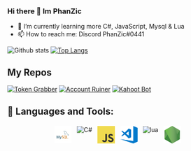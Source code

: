 ### Hi there 👋 Im PhanZic

- 🌱 I’m currently learning more C#, JavaScript, Mysql & Lua
- 📫 How to reach me: Discord PhanZic#0441

![Github stats](https://github-readme-stats.vercel.app/api?username=PhanZic&theme=tokyonight&show_icons=true&count_private=true)
[![Top Langs](https://github-readme-stats.vercel.app/api/top-langs/?username=PhanZic&theme=tokyonight&layout=compact)](https://github.com/PhanZic/github-readme-stats)

## My Repos 
[![Token Grabber](https://github-readme-stats.vercel.app/api/pin/?username=PhanZic&repo=Discord-Token-Grabber&show_owner=true&theme=tokyonight)](https://github.com/PhanZic/Discord-Token-Grabber)
[![Account Ruiner](https://github-readme-stats.vercel.app/api/pin/?username=PhanZic&repo=Account-Ruiner&show_owner=true&theme=tokyonight)](https://github.com/PhanZic/Account-Ruiner) 
[![Kahoot Bot](https://github-readme-stats.vercel.app/api/pin/?username=PhanZic&repo=Kahoot-Bot&show_owner=true&theme=tokyonight)](https://github.com/PhanZic/Kahoot-Bot)


## 🧰 Languages and Tools:
<p align="center">
<img src="https://raw.githubusercontent.com/github/explore/80688e429a7d4ef2fca1e82350fe8e3517d3494d/topics/mysql/mysql.png" alt="mysql" height="40" style="vertical-align:top; margin:4px">
<img src="https://camo.githubusercontent.com/8d56e87edf99e89bfc457cd62462e0b7aae19e6b197b1df5c542d474d8d76f81/68747470733a2f2f646576656c6f7065722e6665646f726170726f6a6563742e6f72672f7374617469632f6c6f676f2f6373686172702e706e67" alt="C#" height="40" style="vertical-align:top; margin:4px">
<img src="https://raw.githubusercontent.com/github/explore/80688e429a7d4ef2fca1e82350fe8e3517d3494d/topics/javascript/javascript.png" alt="Javascript" height="40" style="vertical-align:top; margin:4px">
<img src="https://raw.githubusercontent.com/github/explore/80688e429a7d4ef2fca1e82350fe8e3517d3494d/topics/visual-studio-code/visual-studio-code.png" alt="VS Code" height="40" style="vertical-align:top; margin:4px">
<img src="https://raw.githubusercontent.com/librariesio/pictogram/master/vendor/assets/images/lua/lua.png" alt="lua" height="40" style="vertical-align:top; margin:4px">
<img src="https://raw.githubusercontent.com/github/explore/80688e429a7d4ef2fca1e82350fe8e3517d3494d/topics/nodejs/nodejs.png" alt="nodejs" height="40" style="vertical-align:top; margin:4px;">
</p>
